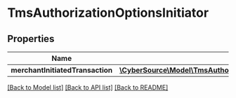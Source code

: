 # TmsAuthorizationOptionsInitiator

## Properties
Name | Type | Description | Notes
------------ | ------------- | ------------- | -------------
**merchantInitiatedTransaction** | [**\CyberSource\Model\TmsAuthorizationOptionsInitiatorMerchantInitiatedTransaction**](TmsAuthorizationOptionsInitiatorMerchantInitiatedTransaction.md) |  | [optional] 

[[Back to Model list]](../README.md#documentation-for-models) [[Back to API list]](../README.md#documentation-for-api-endpoints) [[Back to README]](../README.md)


